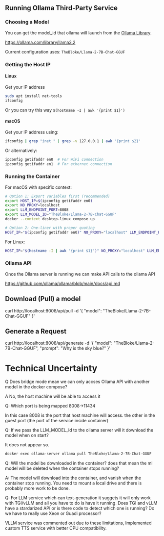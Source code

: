 ## Running Ollama Third-Party Service

### Choosing a Model

You can get the model_id that ollama will launch from the [Ollama Library](https://ollama.com/library).

https://ollama.com/library/llama3.2

Current configuration uses: `TheBloke/Llama-2-7B-Chat-GGUF`

### Getting the Host IP

#### Linux
Get your IP address
```sh
sudo apt install net-tools
ifconfig
```

Or you can try this way `$(hostname -I | awk '{print $1}')`

#### macOS
Get your IP address using:
```sh
ifconfig | grep "inet " | grep -v 127.0.0.1 | awk '{print $2}'
```

Or alternatively:
```sh
ipconfig getifaddr en0  # For WiFi connection
ipconfig getifaddr en1  # For ethernet connection
```

### Running the Container

For macOS with specific context:
```sh
# Option 1: Export variables first (recommended)
export HOST_IP=$(ipconfig getifaddr en0)
export NO_PROXY=localhost
export LLM_ENDPOINT_PORT=8008
export LLM_MODEL_ID="TheBloke/Llama-2-7B-Chat-GGUF"
docker --context desktop-linux compose up

# Option 2: One-liner with proper quoting
HOST_IP="$(ipconfig getifaddr en0)" NO_PROXY="localhost" LLM_ENDPOINT_PORT="8008" LLM_MODEL_ID="TheBloke/Llama-2-7B-Chat-GGUF" docker --context desktop-linux compose up
```

For Linux:
```sh
HOST_IP="$(hostname -I | awk '{print $1}')" NO_PROXY="localhost" LLM_ENDPOINT_PORT="8008" LLM_MODEL_ID="TheBloke/Llama-2-7B-Chat-GGUF" docker --context desktop-linux compose up
```

### Ollama API

Once the Ollama server is running we can make API calls to the ollama API

https://github.com/ollama/ollama/blob/main/docs/api.md


## Download (Pull) a model

curl http://localhost:8008/api/pull -d '{
  "model": "TheBloke/Llama-2-7B-Chat-GGUF"
}'

## Generate a Request

curl http://localhost:8008/api/generate -d '{
  "model": "TheBloke/Llama-2-7B-Chat-GGUF",
  "prompt": "Why is the sky blue?"
}'

# Technical Uncertainty

Q Does bridge mode mean we can only accses Ollama API with another model in the docker compose?

A No, the host machine will be able to access it

Q: Which port is being mapped 8008->11434

In this case 8008 is the port that host machine will access. the other in the guest port (the port of the service inside container)

Q: If we pass the LLM_MODEL_Id to the ollama server will it download the model when on start?

It does not appear so. 
```sh
docker exec ollama-server ollama pull TheBloke/Llama-2-7B-Chat-GGUF
```
Q: Will the model be downloaded in the container? does that mean the ml model will be deleted when the container stops running?

A: The model will download into the container, and vanish when the container stop running. You need to mount a local drive and there is probably more work to be done.

Q: For LLM service which can text-generation it suggets it will only work with TGI/vLLM and all you have to do is have it running. Does TGI and vLLM have a stardarized API or is there code to detect which one is running? Do we have to really use Xeon or Guadi processor?

VLLM service was commented out due to these limitations, Implemented custom TTS service with better CPU compatibility. 